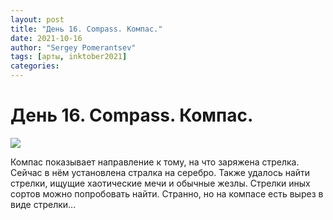 ```yaml
---
layout: post
title: "День 16. Compass. Компас."
date: 2021-10-16
author: "Sergey Pomerantsev"
tags: [арты, inktober2021]
categories:
---
```


# День 16. Compass. Компас.

![](/images/_inktober21-16.jpg)

Компас показывает направление к тому, на что заряжена стрелка. Сейчас в нём установлена стралка на серебро. Также удалось найти стрелки, ищущие хаотические мечи и обычные жезлы. Стрелки иных сортов можно попробовать найти. Странно, но на компасе есть вырез в виде стрелки...
